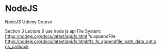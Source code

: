 # NodeJS
NodeJS Udemy Course

Section 3 Lecture 9
use node js api
File System:
https://nodejs.org/docs/latest/api/fs.html
fs.appendFile
https://nodejs.org/docs/latest/api/fs.html#fs_fs_appendfile_path_data_options_callback
